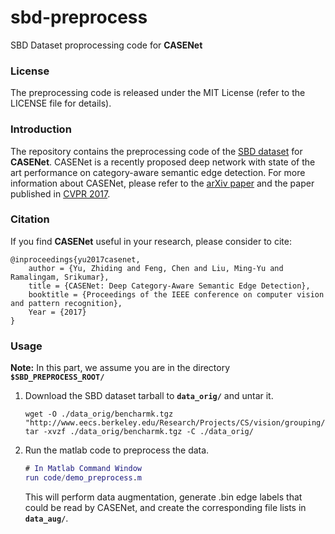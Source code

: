 # sbd-preprocess
SBD Dataset proprocessing code for **CASENet**

### License

The preprocessing code is released under the MIT License (refer to the LICENSE file for details).

### Introduction

The repository contains the preprocessing code of the [SBD dataset](http://home.bharathh.info/pubs/codes/SBD/download.html) for **CASENet**. CASENet is a recently proposed deep network with state of the art performance on category-aware semantic edge detection. For more information about CASENet, please refer to the [arXiv paper](https://arxiv.org/pdf/1705.09759.pdf) and the paper published in [CVPR 2017](http://openaccess.thecvf.com/content_cvpr_2017/papers/Yu_CASENet_Deep_Category-Aware_CVPR_2017_paper.pdf).

### Citation

If you find **CASENet** useful in your research, please consider to cite:

    @inproceedings{yu2017casenet,
        author = {Yu, Zhiding and Feng, Chen and Liu, Ming-Yu and Ramalingam, Srikumar},
        title = {CASENet: Deep Category-Aware Semantic Edge Detection},
        booktitle = {Proceedings of the IEEE conference on computer vision and pattern recognition},
        Year = {2017}
    }

### Usage
**Note:** In this part, we assume you are in the directory **`$SBD_PREPROCESS_ROOT/`**

1. Download the SBD dataset tarball to **`data_orig/`** and untar it.

	```Shell
	wget -O ./data_orig/bencharmk.tgz "http://www.eecs.berkeley.edu/Research/Projects/CS/vision/grouping/semantic_contours/benchmark.tgz"
	tar -xvzf ./data_orig/bencharmk.tgz -C ./data_orig/
	```
2. Run the matlab code to preprocess the data.

	```Matlab
	# In Matlab Command Window
	run code/demo_preprocess.m
	```
    This will perform data augmentation, generate .bin edge labels that could be read by CASENet, and create the corresponding file lists in **`data_aug/`**.

